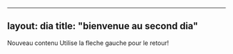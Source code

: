----
layout: dia
title: "bienvenue au second dia"
----
Nouveau contenu
Utilise la fleche gauche pour le retour!
